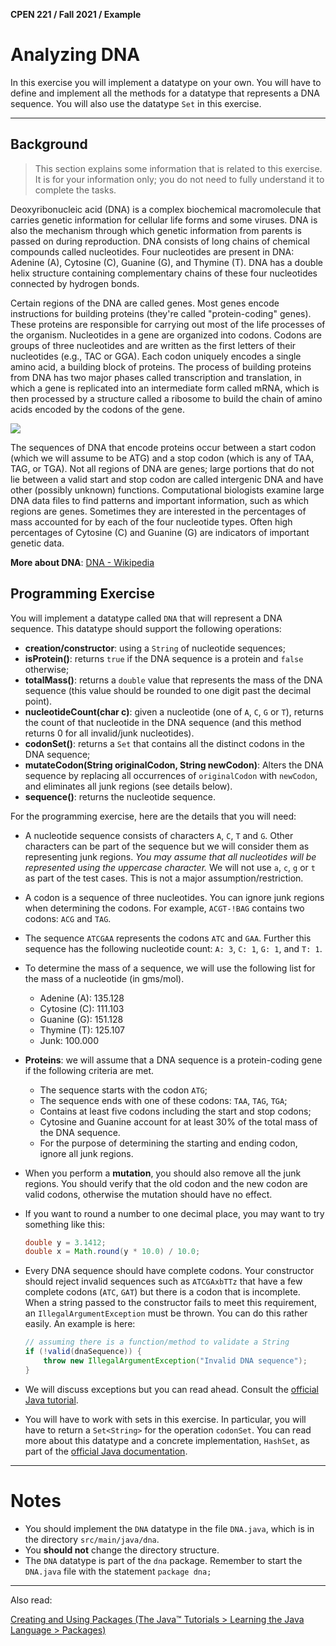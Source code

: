**CPEN 221 / Fall 2021 / Example**

# Analyzing DNA

In this exercise you will implement a datatype on your own. You will have to define and implement all the methods for a datatype that represents a DNA sequence. You will also use the datatype `Set` in this exercise.

---

## Background

> This section explains some information that is related to this exercise. It is for your information only; you do not need to fully understand it to complete the tasks.

Deoxyribonucleic acid (DNA) is a complex biochemical macromolecule that carries genetic information for cellular life forms and some viruses. DNA is also the mechanism through which genetic information from parents is passed on during reproduction. DNA consists of long chains of chemical compounds called nucleotides. Four nucleotides are present in DNA: Adenine (A), Cytosine (C), Guanine (G), and Thymine (T). DNA has a double helix structure containing complementary chains of these four nucleotides connected by hydrogen bonds.

Certain regions of the DNA are called genes. Most genes encode instructions for building proteins (they're called "protein-coding" genes). These proteins are responsible for carrying out most of the life processes of the organism. Nucleotides in a gene are organized into codons. Codons are groups of three nucleotides and are written as the first letters of their nucleotides (e.g., TAC or GGA). Each codon uniquely encodes a single amino acid, a building block of proteins. The process of building proteins from DNA has two major phases called transcription and translation, in which a gene is replicated into an intermediate form called mRNA, which is then processed by a structure called a ribosome to build the chain of amino acids encoded by the codons of the gene.

![](https://burningscience.files.wordpress.com/2015/11/17a1b5260dab989482b381f54b43ac1c-400x300x1.png?w=663)

The sequences of DNA that encode proteins occur between a start codon (which we will assume to be ATG) and a stop codon (which is any of TAA, TAG, or TGA). Not all regions of DNA are genes; large portions that do not lie between a valid start and stop codon are called intergenic DNA and have other (possibly unknown) functions. Computational biologists examine large DNA data files to find patterns and important information, such as which regions are genes. Sometimes they are interested in the percentages of mass accounted for by each of the four nucleotide types. Often high percentages of Cytosine (C) and Guanine (G) are indicators of important genetic data.

**More about DNA**: [DNA - Wikipedia](https://en.wikipedia.org/wiki/DNA)

## Programming Exercise

You will implement a datatype called `DNA` that will represent a DNA sequence. This datatype should support the following operations:

- **creation/constructor**: using a `String` of nucleotide sequences;
- **isProtein()**: returns `true` if the DNA sequence is a protein and `false` otherwise;
- **totalMass()**: returns a `double` value that represents the mass of the DNA sequence (this value should be rounded to one digit past the decimal point).
- **nucleotideCount(char c)**: given a nucleotide (one of `A`, `C`, `G` or `T`), returns the count of that nucleotide in the DNA sequence (and this method returns 0 for all invalid/junk nucleotides).
- **codonSet()**: returns a `Set` that contains all the distinct codons in the DNA sequence;
- **mutateCodon(String originalCodon, String newCodon)**: Alters the DNA sequence by replacing all occurrences of `originalCodon` with `newCodon`, and eliminates all junk regions (see details below).
- **sequence()**: returns the nucleotide sequence.

For the programming exercise, here are the details that you will need:

- A nucleotide sequence consists of characters `A`, `C`, `T` and `G`. Other characters can be part of the sequence but we will consider them as representing junk regions. *You may assume that all nucleotides will be represented using the uppercase character.* We will not use `a`, `c`, `g` or `t` as part of the test cases. This is not a major assumption/restriction.
- A codon is a sequence of three nucleotides. You can ignore junk regions when determining the codons. For example, `ACGT-!BAG` contains two codons: `ACG` and `TAG`.
- The sequence `ATCGAA` represents the codons `ATC` and `GAA`. Further this sequence has the following nucleotide count: `A: 3`, `C: 1`, `G: 1`, and `T: 1`.
- To determine the mass of a sequence, we will use the following list for the mass of a nucleotide (in gms/mol).
    - Adenine (A): 135.128
    - Cytosine (C): 111.103
    - Guanine (G): 151.128
    - Thymine (T): 125.107
    - Junk: 100.000
- **Proteins**: we will assume that a DNA sequence is a protein-coding gene if the following criteria are met.
    - The sequence starts with the codon `ATG`;
    - The sequence ends with one of these codons: `TAA`, `TAG`, `TGA`;
    - Contains at least five codons including the start and stop codons;
    - Cytosine and Guanine account for at least 30% of the total mass of the DNA sequence.
    - For the purpose of determining the starting and ending codon, ignore all junk regions.
- When you perform a **mutation**, you should also remove all the junk regions. You should verify that the old codon and the new codon are valid codons, otherwise the mutation should have no effect.
- If you want to round a number to one decimal place, you may want to try something like this:

    ```java
    double y = 3.1412;
    double x = Math.round(y * 10.0) / 10.0;
    ```

- Every DNA sequence should have complete codons. Your constructor should reject invalid sequences such as `ATCGAxbTTz` that have a few complete codons (`ATC`, `GAT`) but there is a codon that is incomplete. When a string passed to the constructor fails to meet this requirement, an `IllegalArgumentException` must be thrown. You can do this rather easily. An example is here:

    ```java
    // assuming there is a function/method to validate a String
    if (!valid(dnaSequence)) {
    	throw new IllegalArgumentException("Invalid DNA sequence");
    }
    ```

- We will discuss exceptions but you can read ahead. Consult the [official Java tutorial](https://docs.oracle.com/javase/tutorial/essential/exceptions/index.html).
- You will have to work with sets in this exercise. In particular, you will have to return a `Set<String>` for the operation `codonSet`. You can read more about this datatype and a concrete implementation, `HashSet`, as part of the [official Java documentation](https://docs.oracle.com/javase/8/docs/api/java/util/HashSet.html).

---

# Notes

- You should implement the `DNA` datatype in the file `DNA.java`, which is in the directory `src/main/java/dna`.
- You **should not** change the directory structure.
- The `DNA` datatype is part of the `dna` package. Remember to start the `DNA.java` file with the statement `package dna;`

---

Also read:

[Creating and Using Packages (The Java™ Tutorials > Learning the Java Language > Packages)](https://docs.oracle.com/javase/tutorial/java/package/packages.html)
